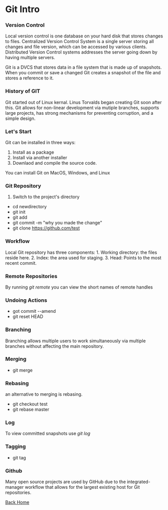 # Git Intro

### Version Control

Local version control is one database on your hard disk that stores changes to files. Centralized Version Control System is a single server storing all changes and file version, which can be accessed by various clients. Distributed Version Control systems addresses the server going down by having multiple servers.

Git is a DVCS that stores data in a file system that is made up of snapshots. When you commit or save a changed Git creates a snapshot of the file and stores a reference to it.

### History of GIT

Git started out of Linux kernal. Linus Torvalds began creating Git soon after this. Git allows for non-linear development via mutiple branches, supports large projects, has strong mechanisms for preventing corruption, and a simple design.

### Let's Start

Git can be installed in three ways:

1. Install as a package
2. Install via another installer
3. Downlaod and compile the source code.

You can install Git on MacOS, Windows, and Linux

### Git Repository

1. Switch to the project's directory

- cd newdirectory
- git init
- git add
- git commit -m "why you made the change"
- git clone <https://github.com/test>

### Workflow

Local Git repository has three components: 1. Working directory: the files reside here. 2. Index: the area used for staging. 3. Head: Points to the most recent commit.

### Remote Repositories

By running *git remote* you can view the short names of remote handles

### Undoing Actions

- got commit --amend
- git reset HEAD

### Branching

Branching allows multiple users to work simultaneously via multiple branches without affecting the main repository.

### Merging

- git merge

### Rebasing

an alternative to merging is rebasing.

- git checkout test
- git rebase master

### Log

To view committed snapshots use *git log*

### Tagging

- git tag

### Github

Many open source projects are used by GitHub due to the integrated-manager workflow that allows for the largest existing host for Git repositories.

[Back Home](../reading-notes/README.md)
